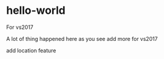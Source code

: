 # hello-world
For vs2017

A lot of thing happened here as you see
add more for vs2017

add location feature
